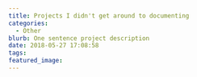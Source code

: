 ```yaml
---
title: Projects I didn't get around to documenting
categories:
  - Other
blurb: One sentence project description
date: 2018-05-27 17:08:58
tags:
featured_image:
---
```

